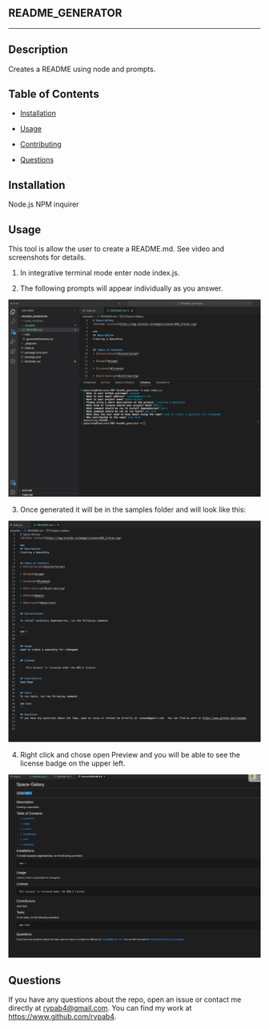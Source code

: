## README_GENERATOR
***

## Description
Creates a README using node and prompts.

## Table of Contents
* [Installation](#installation)

* [Usage](#usage)

* [Contributing](#contributing)

* [Questions](#questions)


## Installation
Node.js
NPM
inquirer

## Usage
This tool is allow the user to create a README.md.  See video and screenshots for details.

1. In integrative terminal mode enter node index.js.

2. The following prompts will appear individually as you answer.

![alt text](./images/prompts.png)

3. Once generated it will be in the samples folder and will look like this:

![alt text](./images/Readme.png)

4.  Right click and chose open Preview and you will be able to see the license badge on the upper left.

![alt text](./images/ReadMe_preview.png)


## Questions
If you have any questions about the repo, open an issue or contact me directly at rypab4@gmail.com.  You can find my work at https://www.github.com/rypab4.
